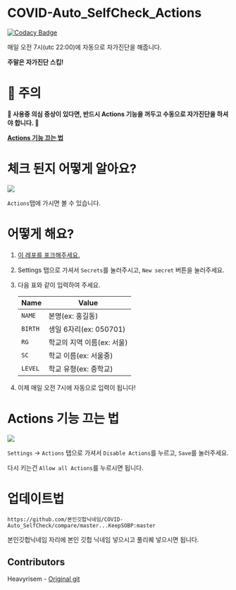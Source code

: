 # COVID-Auto_SelfCheck_Actions
[![Codacy Badge](https://app.codacy.com/project/badge/Grade/c031e5a8165b4141a40f4cbff22d6c85)](https://www.codacy.com/gh/KeepSOBP/COVID-Auto_SelfCheck_Actions/dashboard?utm_source=github.com&amp;utm_medium=referral&amp;utm_content=KeepSOBP/COVID-Auto_SelfCheck_Actions&amp;utm_campaign=Badge_Grade)

매일 오전 7시(utc 22:00)에 자동으로 자가진단을 해줍니다.

**주말은 자가진단 스킵!**

# 🚨 주의

**🚨 사용중 의심 증상이 있다면, 반드시 Actions 기능을 꺼두고 수동으로 자가진단을 하셔야 합니다. 🚨**

**[Actions 기능 끄는 법](#Actions%20기능%20끄는%20법)**

# 체크 된지 어떻게 알아요?
![](https://cdn.statically.io/img/bread.shx.gg/f=auto,w=500/ZivFfs.png)

`Actions`탭에 가시면 볼 수 있습니다.

# 어떻게 해요?
1. [이 레포를 포크해주세요.](https://github.com/KeepSOBP/COVID-Auto_SelfCheck_Actions/fork)
2. Settings 탭으로 가셔서 `Secrets`를 눌러주시고, `New secret` 버튼을 눌러주세요.
3. 다음 표와 같이 입력하여 주세요.

   | Name | Value |
   | ---- | --- |
   | `NAME` | 본명(ex: 홍길동) |
   | `BIRTH` | 생일 6자리(ex: 050701) |
   | `RG` | 학교의 지역 이름(ex: 서울) |
   | `SC` | 학교 이름(ex: 서울중) |
   | `LEVEL` | 학교 유형(ex: 중학교) |

4. 이제 매일 오전 7시에 자동으로 입력이 됩니다! 

# Actions 기능 끄는 법

![](https://cdn.statically.io/img/bread.shx.gg/f=auto/3WgJSD.png)

`Settings` -> `Actions` 탭으로 가셔서 `Disable Actions`를 누르고, `Save`를 눌러주세요.

다시 키는건 `Allow all Actions`를 누르시면 됩니다.

# 업데이트법
`https://github.com/본인깃헙닉네임/COVID-Auto_SelfCheck/compare/master...KeepSOBP:master`

본인깃헙닉네임 자리에 본인 깃헙 닉네임 넣으시고 풀리퀘 넣으시면 됩니다.

## Contributors 
Heavyrisem - [Original git](https://github.com/Heavyrisem/COVID-Auto_SelfCheck)
